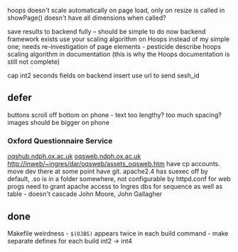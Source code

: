 hoops doesn't scale automatically on page load, only on resize
    is called in showPage()
    doesn't have all dimensions when called?

save results to backend fully – should be simple to do now backend framework exists
use your scaling algorithm on Hoops instead of my simple one; needs re-investigation of page elements - pesticide
describe hoops scaling algorithm in documentation (this is why the Hoops documentation is still not complete)

cap int2 seconds fields on backend insert
use url to send sesh_id 

## defer

buttons scroll off bottom on phone - text too lengthy? too much spacing?
images should be bigger on phone

### Oxford Questionnaire Service

[oqshub.ndph.ox.ac.uk](http://oqshub.ndph.ox.ac.uk/)
[oqsweb.ndph.ox.ac.uk](http://oqsweb.ndph.ox.ac.uk/)
<http://inweb/~ingres/dar/oqsweb/assets_oqsweb.htm>
have cp accounts. move dev there at some point
have git. apache2.4 has suexec off by default, .so is in a folder somewhere, not configurable by httpd.conf
for web progs need to grant apache access to Ingres dbs
for sequence as well as table - doesn't cascade
John Moore, John Gallagher

## done

Makefile weirdness - `$(OJBS)` appears twice in each build command - make separate defines for each build
int2 -> int4